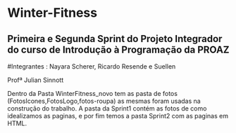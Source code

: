 # Winter-Fitness
## Primeira e  Segunda Sprint  do Projeto Integrador do curso de Introdução à Programação da PROAZ 
#Integrantes : 
Nayara Scherer,
Ricardo  Resende e 
Suellen 

Profª Julian  Sinnott

Dentro da Pasta WinterFitness_novo tem as pasta de fotos (FotosIcones,FotosLogo,fotos-roupa) as mesmas foram  usadas na construção do trabalho. A pasta  da Sprint1 contém as fotos  de como idealizamos as paginas, e por fim temos a pasta Sprint2 com as paginas em HTML.
